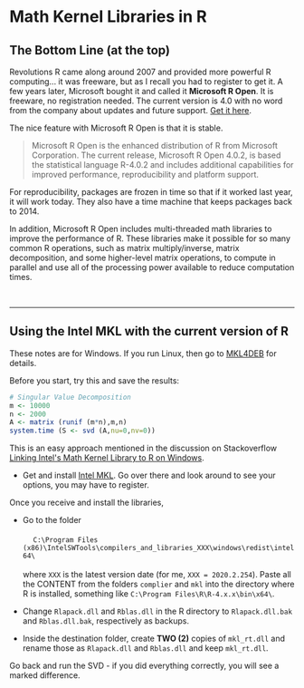 # Math Kernel Libraries in R 

## The Bottom Line (at the top) 

Revolutions R came along around 2007 and provided more powerful R computing... it was freeware, but as I 
recall you had to register to get it.  A few years later, Microsoft bought it and called it __Microsoft
R Open__.  It is freeware, no registration needed. The current version is 4.0 with no word from the company about updates and future support. [Get it here](https://mran.microsoft.com/).

The nice feature with Microsoft R Open is that it is stable.  

> Microsoft R Open is the enhanced distribution of R from Microsoft Corporation. The current release, Microsoft R Open 4.0.2, is based the statistical language R-4.0.2 and includes additional capabilities for improved performance, reproducibility and platform support.

For reproducibility, packages are frozen in time so that if it worked last year, it will work today.  They also have a time machine that keeps packages back to 2014.

In addition, Microsoft R Open includes multi-threaded math libraries to improve the performance of R.     These libraries make it possible for so many common R operations, such as matrix multiply/inverse, matrix decomposition, and some higher-level matrix operations, to compute in parallel and use all of the processing power available to reduce computation times.

<br/>

---

## Using the Intel MKL with the current version of R

These notes are for Windows. If you run Linux, then go to [MKL4DEB](https://github.com/eddelbuettel/mkl4deb) for details.

Before you start, try this and save the results:
```r
# Singular Value Decomposition
m <- 10000
n <- 2000
A <- matrix (runif (m*n),m,n)
system.time (S <- svd (A,nu=0,nv=0)) 
```


This is an easy approach mentioned in the discussion on Stackoverflow [Linking Intel's Math Kernel Library  to R on Windows](https://stackoverflow.com/questions/38090206/linking-intels-math-kernel-library-mkl-to-r-on-windows/56560870#56560870).




*  Get and install [Intel MKL](https://www.intel.com/content/www/us/en/developer/tools/oneapi/onemkl.html#gs.j05ihm). Go over there and look around to see your options, you may have to register.

Once you receive and install the libraries,

* Go to the folder  <br/> <br/>
&emsp; `C:\Program Files (x86)\IntelSWTools\compilers_and_libraries_XXX\windows\redist\intel64\`  <br/> <br/>
where `XXX` is the latest version date (for me, `XXX = 2020.2.254`). Paste all the CONTENT from the folders `complier` and `mkl`  into the directory where R is installed, something like `C:\Program Files\R\R-4.x.x\bin\x64\`.

*    Change `Rlapack.dll` and `Rblas.dll` in the R directory to `Rlapack.dll.bak`  and `Rblas.dll.bak`, respectively as backups.

*  Inside the destination folder, create __TWO (2)__ copies of `mkl_rt.dll`  and rename those  as `Rlapack.dll` and `Rblas.dll`  and keep `mkl_rt.dll`.  


Go back and run the SVD - if you did everything correctly, you will see a marked difference.









<br/><br/><br/><br/><br/><br/>




